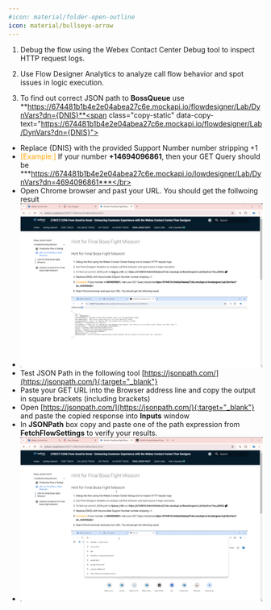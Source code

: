 ```yaml
---
#icon: material/folder-open-outline
icon: material/bullseye-arrow
---
```


1. Debug the flow using the Webex Contact Center Debug tool to inspect HTTP request logs.

2. Use Flow Designer Analytics to analyze call flow behavior and spot issues in logic execution.

3. To find out correct JSON path to **BossQueue** use **https://674481b1b4e2e04abea27c6e.mockapi.io/flowdesigner/Lab/DynVars?dn={DNIS}**<span class="copy-static" data-copy-text="https://674481b1b4e2e04abea27c6e.mockapi.io/flowdesigner/Lab/DynVars?dn={DNIS}"><span class="copy" title="Click to copy!"></span></span>
    
  - Replace {DNIS} with the provided Support Number number stripping +1</br>
  - <span style="color: orange;">[Example:]</span> If your number **+14694096861**, then your GET Query should be ***https://674481b1b4e2e04abea27c6e.mockapi.io/lowdesigner/Lab/DynVars?dn=4694096861***</br>
  - Open Chrome browser and past your URL. You should get the follwoing result</br>
  - ![Profiles](../graphics/Lab2/TshootHint-Chrometest.gif)
  - Test JSON Path in the following tool [https://jsonpath.com/](https://jsonpath.com/){:target="_blank"}</br>
  - Paste your GET URL into the Browser address line and copy the output in square brackets (including brackets)</br>
  - Open [https://jsonpath.com/](https://jsonpath.com/){:target="_blank"} and paste the copied response into **Inputs** window</br>
  - In **JSONPath** box copy and paste one of the path expression from **FetchFlowSettings** to verify your results.</br>
  - ![Profiles](../graphics/Lab2/TshootHint-JSONPath.gif)

<script src='../template_assets/load.js'><script>
